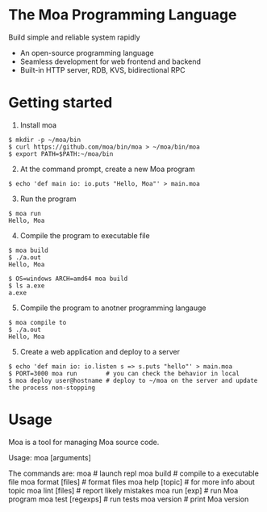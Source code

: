 # The Moa Programming Language
Build simple and reliable system rapidly
- An open-source programming language
- Seamless development for web frontend and backend
- Built-in HTTP server, RDB, KVS, bidirectional RPC



# Getting started

1. Install moa
```
$ mkdir -p ~/moa/bin
$ curl https://github.com/moa/bin/moa > ~/moa/bin/moa
$ export PATH=$PATH:~/moa/bin
```

2. At the command prompt, create a new Moa program
```
$ echo 'def main io: io.puts "Hello, Moa"' > main.moa
```

3. Run the program
```
$ moa run
Hello, Moa
```

4. Compile the program to executable file
```
$ moa build
$ ./a.out
Hello, Moa

$ OS=windows ARCH=amd64 moa build
$ ls a.exe
a.exe
```

5. Compile the program to anotner programming langauge
```
$ moa compile to 
$ ./a.out
Hello, Moa
```

5. Create a web application and deploy to a server
```
$ echo 'def main io: io.listen s => s.puts "hello"' > main.moa
$ PORT=3000 moa run        # you can check the behavior in local
$ moa deploy user@hostname # deploy to ~/moa on the server and update the process non-stopping
```



# Usage
Moa is a tool for managing Moa source code.

Usage:
  moa <command> [arguments]

The commands are:
  moa                # launch repl
  moa build          # compile to a executable file
  moa format [files] # format files
  moa help [topic]   # for more info about topic
  moa lint [files]   # report likely mistakes
  moa run [exp]      # run Moa program
  moa test [regexps] # run tests
  moa version        # print Moa version
